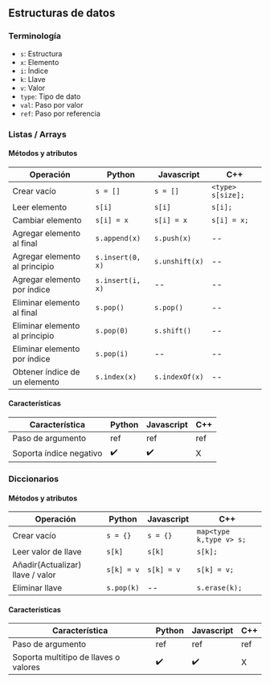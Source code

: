 ## Estructuras de datos

### Terminología

* `s`: Estructura
* `x`: Elemento
* `i`: Índice
* `k`: Llave
* `v`: Valor
* `type`: Tipo de dato
* `val`: Paso por valor
* `ref`: Paso por referencia

### Listas / Arrays

#### Métodos y atributos
Operación | Python | Javascript | C++
--- | --- | --- | ---
Crear vacío| `s = []` | `s = []` | `<type> s[size];` 
Leer elemento | `s[i]` | `s[i]`|  `s[i];`
Cambiar elemento | `s[i] = x`| `s[i] = x`| `s[i] = x;` 
Agregar elemento al final | `s.append(x)` | `s.push(x)` | --
Agregar elemento al principio | `s.insert(0, x)`| `s.unshift(x)`| --
Agregar elemento por índice | `s.insert(i, x)` | --| --
Eliminar elemento al final | `s.pop()` | `s.pop()`| --
Eliminar elemento al principio | `s.pop(0)`| `s.shift()`| --
Eliminar elemento por índice | `s.pop(i)`| -- | --
Obtener índice de un elemento | `s.index(x)`| `s.indexOf(x)`| --

#### Características
Característica | Python | Javascript | C++
--- | --- | --- | ---
Paso de argumento | ref | ref | ref
Soporta índice negativo | ✔️ | ✔️ | X

### Diccionarios

#### Métodos y atributos
Operación | Python | Javascript | C++
--- | --- | --- | ---
Crear vacío | `s = {}`| `s = {}`| `map<type k,type v> s;`
Leer valor de llave | `s[k]`| `s[k]`| `s[k];`
Añadir(Actualizar) llave / valor | `s[k] = v`| `s[k] = v`| `s[k] = v;`
Eliminar llave | `s.pop(k)`| -- | `s.erase(k);`

#### Características
Característica | Python | Javascript | C++
--- | --- | --- | ---
Paso de argumento | ref | ref | ref
Soporta multitipo de llaves o valores | ✔️ | ✔️ | X
